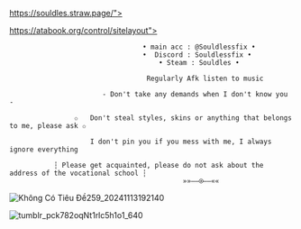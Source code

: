 https://souldles.straw.page/"> 

https://atabook.org/control/sitelayout">
                                
                                     
                                     • main acc : @Souldlessfix •
                                     •  Discord : Souldlessfix • 
                                         • Steam : Souldles •
                                
                                      Regularly Afk listen to music
                                      
                           - Don't take any demands when I don't know you -
                           
                    ✩   Don't steal styles, skins or anything that belongs to me, please ask ✩
                    
                        I don't pin you if you mess with me, I always ignore everything
                        
               ┆ Please get acquainted, please do not ask about the address of the vocational school ┆
                                               »»——⍟——««


   ![Không Có Tiêu Đề259_20241113192140](https://github.com/user-attachments/assets/598d59fc-0bab-4b44-8343-23fbbff5b106)

   ![tumblr_pck782oqNt1rlc5h1o1_640](https://github.com/user-attachments/assets/9a8d3966-8bdf-47eb-b684-10eabed0019c)
   
  


